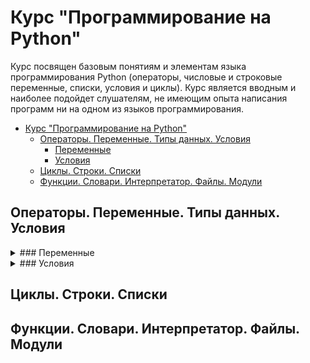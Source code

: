 # Курс "Программирование на Python"

Курс посвящен базовым понятиям и элементам языка программирования Python (операторы, числовые и строковые переменные, списки, условия и циклы). Курс является вводным и наиболее подойдет слушателям, не имеющим опыта написания программ ни на одном из языков программирования.

- [Курс "Программирование на Python"](#Курс-Программирование-на-python)
  - [Операторы. Переменные. Типы данных. Условия](#Операторы-Переменные-Типы-данных-Условия)
    - [Переменные](#Переменные)
    - [Условия](#Условия)
  - [Циклы. Строки. Списки](#Циклы-Строки-Списки)
  - [Функции. Словари. Интерпретатор. Файлы. Модули](#Функции-Словари-Интерпретатор-Файлы-Модули)

## Операторы. Переменные. Типы данных. Условия

<details>
<summary>
### Переменные
</summary>

<br>

Напишите программу:

Тимофей обычно спит ночью ![X](https://render.githubusercontent.com/render/math?math=X) часов и устраивает себе днем тихий час на ![Y](https://render.githubusercontent.com/render/math?math=Y) минут. Определите, сколько всего минут Тимофей спит в сутки.

Внимание, программа принимает значения ![X](https://render.githubusercontent.com/render/math?math=X) и ![Y](https://render.githubusercontent.com/render/math?math=Y) из стандартного потока ввода (функция `input`), результат надо выводить в стандартный поток вывода (функция print). Обратите внимание на то, что приглашение, переданное в качестве аргумента в функцию input, считается выводом вашей программы. Используйте эту функцию без аргументов:

```python
values = input()  # без строки приглашения!
```

**Sample Input 1:**

```
7
30
```

**Sample Output 1:**

```
450
```

**Sample Input 2:**

```
0
42
```

**Sample Output 2:**

```
42
```

[Решение](solutions/week-1/variables_1.py)

---

<br>

Коля каждый день ложится спать ровно в полночь и недавно узнал, что оптимальное время для его сна составляет ![X](https://render.githubusercontent.com/render/math?math=X) минут. Коля хочет поставить себе будильник так, чтобы он прозвенел ровно через ![X](https://render.githubusercontent.com/render/math?math=X) минут после полуночи, однако для этого необходимо указать время сигнала в формате часы, минуты. Помогите Коле определить, на какое время завести будильник.

Часы и минуты в выводе программы должны располагаться на разных строках (см. пример работы программы)

Помните, что для считывания данных нужно вызывать функцию `input` без аргументов!

**Sample Input 1:**

```
480
```

**Sample Output 1:**

```
8
0
```

**Sample Input 2:**

```
512
```

**Sample Output 2:**

```
8
32
```

[Решение](solutions/week-1/variables_2.py)

---

<br>

Катя узнала, что ей для сна надо ![X](https://render.githubusercontent.com/render/math?math=X) минут. В отличие от Коли, Катя ложится спать после полуночи в ![H](https://render.githubusercontent.com/render/math?math=H) часов и ![M](https://render.githubusercontent.com/render/math?math=M) минут. Помогите Кате определить, на какое время ей поставить будильник, чтобы он прозвенел ровно через ![X](https://render.githubusercontent.com/render/math?math=X) минут после того, как она ляжет спать.

На стандартный ввод, каждое в своей строке, подаются значения ![X](https://render.githubusercontent.com/render/math?math=X), ![H](https://render.githubusercontent.com/render/math?math=H) и ![M](https://render.githubusercontent.com/render/math?math=M). Гарантируется, что Катя должна проснуться в тот же день, что и заснуть. Программа должна выводить время, на которое нужно поставить будильник: в первой строке часы, во второй — минуты.

**Sample Input 1:**

```
480
1
2
```

**Sample Output 1:**

```
9
2
```

**Sample Input 2:**

```
475
1
55
```

**Sample Output 2:**

```
9
50
```

[Решение](solutions/week-1/variables_3.py)

---

</details>

<details>
<summary>
### Условия
</summary>
<br>

Из передачи “Здоровье” Аня узнала, что рекомендуется спать хотя бы ![A](https://render.githubusercontent.com/render/math?math=A) часов в сутки, но пересыпать тоже вредно и не стоит спать более ![B](https://render.githubusercontent.com/render/math?math=B) часов. Сейчас Аня спит ![H](https://render.githubusercontent.com/render/math?math=H) часов в сутки. Если режим сна Ани удовлетворяет рекомендациям передачи “Здоровье”, выведите “Это нормально”. Если Аня спит менее ![A](https://render.githubusercontent.com/render/math?math=A) часов, выведите “Недосып”, если же более ![B](https://render.githubusercontent.com/render/math?math=B) часов, то выведите “Пересып”.

Получаемое число ![A](https://render.githubusercontent.com/render/math?math=A) всегда меньше либо равно ![B](https://render.githubusercontent.com/render/math?math=B).

На вход программе в три строки подаются переменные в следующем порядке: ![A](https://render.githubusercontent.com/render/math?math=A), ![B](https://render.githubusercontent.com/render/math?math=B), ![H](https://render.githubusercontent.com/render/math?math=H).

Обратите внимание на регистр символов: вывод должен в точности соответствовать описанному в задании, т. е. если программа должна вывести "Пересып", выводы программы "пересып", "ПЕРЕСЫП", "ПеРеСыП" и другие не будут считаться верными.

Это первое не самое тривиальное задание на условное выражение. В случаях, когда разбить исполнение программы на несколько направлений, стоит **внимательно** обдумать все условия, которые нужно использовать. Особое внимание стоит уделить строгости используемых условных операторов: различайте ![\lt](https://render.githubusercontent.com/render/math?math=%5Clt) и ![\le](https://render.githubusercontent.com/render/math?math=%5Cle); ![\gt](https://render.githubusercontent.com/render/math?math=%5Cgt) и ![\ge](https://render.githubusercontent.com/render/math?math=%5Cge). Для того, чтобы понимать, какой из них стоит использовать, **внимательно** прочитайте условие задания.

**Sample Input 1:**

```
6
10
8
```

**Sample Output 1:**

```
Это нормально
```

**Sample Input 2:**

```
7
9
10
```

**Sample Output 2:**

```
Пересып
```

**Sample Input 3:**

```
7
9
2
```

**Sample Output 3:**

```
Недосып
```

[Решение](solutions/week-1/conditions_1.py)

---

</details>

## Циклы. Строки. Списки

## Функции. Словари. Интерпретатор. Файлы. Модули
